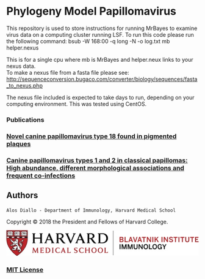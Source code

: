 # Phylogeny Model Papillomavirus
This repository is used to store instructions for running MrBayes to examine virus data on a computing cluster running LSF.
To run this code please run the following command:
bsub -W 168:00 -q long -N -o log.txt mb helper.nexus

This is for a single cpu where mb is MrBayes and helper.neux links to your nexus data.  
To make a nexus file from a fasta file please see:
http://sequenceconversion.bugaco.com/converter/biology/sequences/fasta_to_nexus.php

The nexus file included is expected to take days to run, depending on your computing environment.  This was tested using CentOS.
### Publications 
### [Novel canine papillomavirus type 18 found in pigmented plaques](https://www.ncbi.nlm.nih.gov/pmc/articles/PMC5886900/)
### [Canine papillomavirus types 1 and 2 in classical papillomas: High abundance, different morphological associations and frequent co-infections](https://www.sciencedirect.com/science/article/abs/pii/S1090023318302089)

Authors
--------------------
	Alos Diallo - Department of Immunology, Harvard Medical School
  
Copyright © 2018 the President and Fellows of Harvard College.

![Blavatnikimmunology](https://github.com/alosdiallo/DNA_Rchitect/blob/master/App/www/Blavatnikimmunology.jpg)

### [MIT License](https://github.com/alosdiallo/HiC_Network_Viz_tool/blob/master/Licence.txt)
